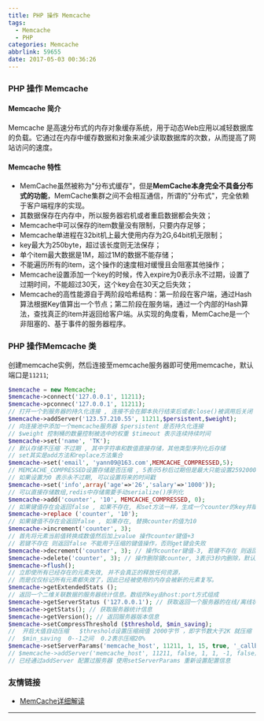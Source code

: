 ```yaml
---
title: PHP 操作 Memcache
tags:
  - Memcache
  - PHP
categories: Memcache
abbrlink: 59655
date: 2017-05-03 00:36:26
---
```


### PHP 操作 Memcache

#### Memcache 简介

Memcache 是高速分布式的内存对象缓存系统，用于动态Web应用以减轻数据库的负载。它通过在内存中缓存数据和对象来减少读取数据库的次数，从而提高了网站访问的速度。

#### Memcache 特性

- MemCache虽然被称为"分布式缓存"，但是**MemCache本身完全不具备分布式的功能**，MemCache集群之间不会相互通信，所谓的"分布式"，完全依赖于客户端程序的实现。
- 其数据保存在内存中，所以服务器宕机或者重启数据都会失效；
- Memcache中可以保存的item数量没有限制，只要内存足够；
- Memcache单进程在32bit机上最大使用内存为2G,64bit机无限制；
- key最大为250byte，超过该长度则无法保存；
- 单个item最大数据是1M，超过1M的数据不能存储；
- 不能遍历所有的item，这个操作的速度相对缓慢且会阻塞其他操作；
- Memcache设置添加一个key的时候，传入expire为0表示永不过期，设置了过期时间，不能超过30天，这个key会在30天之后失效；
- Memcache的高性能源自于两阶段哈希结构：第一阶段在客户端，通过Hash算法根据Key值算出一个节点；第二阶段在服务端，通过一个内部的Hash算法，查找真正的item并返回给客户端。从实现的角度看，MemCache是一个非阻塞的、基于事件的服务器程序。

### PHP 操作Memcache 类

创建memcache实例，然后连接至memcache服务器即可使用memcache，默认端口是`11211`;

```php
$memcache = new Memcache;
$memcache->connect('127.0.0.1', 11211);
$memcache->pconnec('127.0.0.1', 11211);
// 打开一个到服务器的持久化连接 , 连接不会在脚本执行结束后或者close()被调用后关闭
$memcache->addServer('123.57.210.55', 11211,$persistent,$weight);
// 向连接池中添加一个memcache服务器 $persistent 是否持久化连接
// $weight 控制桶的数量控制被选中的权重 $timeout 表示连续持续时间
$memcache->set('name', 'TK');
// 默认存储不压缩 不过期 , 其中字符串和数值直接存储，其他类型序列化后存储
// set其实是add方法和replace方法集合
$memcache->set('email', 'yann09@163.com',MEMCACHE_COMPRESSED,5);
// MEMCACHE_COMPRESSED设置存储是否压缩 , 5表示5秒后过期但是最大只能设置2592000秒(30天)
// 如果设置为0 表示永不过期, 可以设置将来的时间戳
$memcache->set('info',array('age'=>'26','salary'=>'1000'));
// 可以直接存储数组,redis中存储需要手动serialize()序列化
$memcache->add('counter', '10', MEMCACHE_COMPRESSED, 0);
// 如果键值存在会返回false , 如果不存在, 和set方法一样，生成一个counter的key并赋值10
$memcache->replace ('counter', '10');
// 如果键值不存在会返回false , 如果存在, 替换counter的值为10
$memcache->increment('counter', 3);
// 首先将元素当前值转换成数值然后加上value 操作counter键值+3
// 若键不存在 则返回false 不能用于压缩的键值操作，否则get键会失败
$memcache->decrement('counter', 3); // 操作counter键值-3, 若键不存在 则返回false
$memcache->delete('counter', 3); // 操作删除键counter, 3表示3秒内删除，默认是0即立即删除
$memcache->flush();
// 立即使所有已经存在的元素失效, 并不会真正的释放任何资源，
// 而是仅仅标记所有元素都失效了，因此已经被使用的内存会被新的元素复写。
$memcache->getExtendedStats ();
// 返回一个二维关联数据的服务器统计信息。数组的key由host:port方式组成
$memcache->getServerStatus ('127.0.0.1'); // 获取返回一个服务器的在线/离线状态  0表示离线 非0在线
$memcache->getStats(); // 获取服务器统计信息
$memcache->getVersion(); // 返回服务器版本信息
$memcache->setCompressThreshold ($threshold, $min_saving);
//  开启大值自动压缩   $threshold设置压缩阀值 2000字节 ，即字节数大于2K 就压缩
//  $min_saving  0--1之间  0.2表示压缩20%
$memcache->setServerParams('memcache_host', 11211, 1, 15, true, '_callback_memcache_failure');
// $memcache->addServer('memcache_host', 11211, false, 1, 1, -1, false);
// 已经通过addServer 配置过服务器 使用setServerParams 重新设置配置信息

```

### 友情链接

- [MemCache详细解读](http://www.cnblogs.com/xrq730/p/4948707.html)

---
